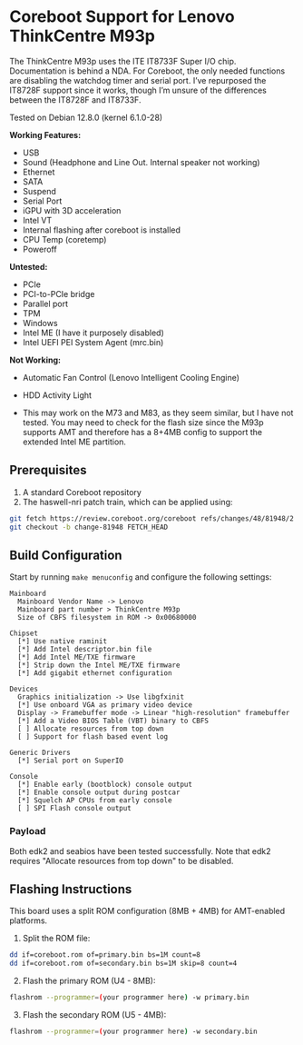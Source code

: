 # Coreboot Support for Lenovo ThinkCentre M93p
The ThinkCentre M93p uses the ITE IT8733F Super I/O chip. Documentation is behind a NDA. For Coreboot, the only needed functions are disabling the watchdog timer and serial port. I’ve repurposed the IT8728F support since it works, though I’m unsure of the differences between the IT8728F and IT8733F.  

Tested on Debian 12.8.0 (kernel 6.1.0-28)

**Working Features:**  
- USB  
- Sound (Headphone and Line Out. Internal speaker not working)
- Ethernet  
- SATA  
- Suspend  
- Serial Port  
- iGPU with 3D acceleration
- Intel VT
- Internal flashing after coreboot is installed
- CPU Temp (coretemp)
- Poweroff

**Untested:**  
- PCIe  
- PCI-to-PCIe bridge  
- Parallel port  
- TPM
- Windows
- Intel ME (I have it purposely disabled)
- Intel UEFI PEI System Agent (mrc.bin)

**Not Working:**
- Automatic Fan Control (Lenovo Intelligent Cooling Engine)
- HDD Activity Light

- This may work on the M73 and M83, as they seem similar, but I have not tested. You may need to check for the flash size since the M93p supports AMT and therefore has a 8+4MB config to support the extended Intel ME partition.

## Prerequisites

1. A standard Coreboot repository
2. The haswell-nri patch train, which can be applied using:
```bash
git fetch https://review.coreboot.org/coreboot refs/changes/48/81948/2
git checkout -b change-81948 FETCH_HEAD
```

## Build Configuration

Start by running `make menuconfig` and configure the following settings:

```
Mainboard
  Mainboard Vendor Name -> Lenovo
  Mainboard part number > ThinkCentre M93p
  Size of CBFS filesystem in ROM -> 0x00680000

Chipset
  [*] Use native raminit
  [*] Add Intel descriptor.bin file
  [*] Add Intel ME/TXE firmware 
  [*] Strip down the Intel ME/TXE firmware
  [*] Add gigabit ethernet configuration

Devices
  Graphics initialization -> Use libgfxinit
  [*] Use onboard VGA as primary video device
  Display -> Framebuffer mode -> Linear "high-resolution" framebuffer
  [*] Add a Video BIOS Table (VBT) binary to CBFS
  [ ] Allocate resources from top down
  [ ] Support for flash based event log
  
Generic Drivers
  [*] Serial port on SuperIO

Console
  [*] Enable early (bootblock) console output
  [*] Enable console output during postcar  
  [*] Squelch AP CPUs from early console
  [ ] SPI Flash console output
```

### Payload
Both edk2 and seabios have been tested successfully. Note that edk2 requires "Allocate resources from top down" to be disabled.

## Flashing Instructions

This board uses a split ROM configuration (8MB + 4MB) for AMT-enabled platforms.

1. Split the ROM file:
```bash
dd if=coreboot.rom of=primary.bin bs=1M count=8
dd if=coreboot.rom of=secondary.bin bs=1M skip=8 count=4
```

2. Flash the primary ROM (U4 - 8MB):
```bash
flashrom --programmer=(your programmer here) -w primary.bin
```

3. Flash the secondary ROM (U5 - 4MB):
```bash
flashrom --programmer=(your programmer here) -w secondary.bin
```
